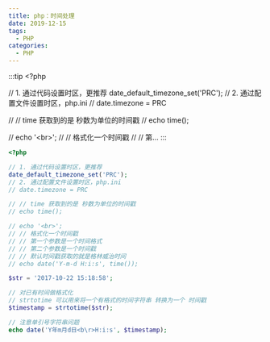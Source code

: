 ```yaml
---
title: php：时间处理
date: 2019-12-15
tags:
  - PHP
categories:
  - PHP
---
```


:::tip
&lt;?php

// 1. 通过代码设置时区，更推荐
date_default_timezone_set('PRC');
// 2. 通过配置文件设置时区，php.ini
// date.timezone = PRC

// // time 获取到的是 秒数为单位的时间戳
// echo time();

// echo '&lt;br&gt;';
// // 格式化一个时间戳
// // 第...
:::

<!-- more -->

```php
<?php

// 1. 通过代码设置时区，更推荐
date_default_timezone_set('PRC');
// 2. 通过配置文件设置时区，php.ini
// date.timezone = PRC

// // time 获取到的是 秒数为单位的时间戳
// echo time();

// echo '<br>';
// // 格式化一个时间戳
// // 第一个参数是一个时间格式
// // 第二个参数是一个时间戳
// // 默认时间戳获取的就是格林威治时间
// echo date('Y-m-d H:i:s', time());

$str = '2017-10-22 15:18:58';

// 对已有时间做格式化
// strtotime 可以用来将一个有格式的时间字符串 转换为一个 时间戳
$timestamp = strtotime($str);

// 注意单引号字符串问题
echo date('Y年m月d日<b\r>H:i:s', $timestamp);

```
